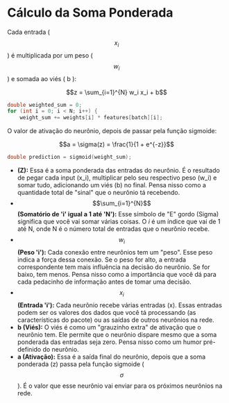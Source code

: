 # Cálculo da Soma Ponderada

Cada entrada ( $$x_i$$ ) é multiplicada por um peso ( $$w_i$$ ) e somada ao viés ( b ):

$$z = \sum_{i=1}^{N} w_i x_i + b$$

```c
double weighted_sum = 0;
for (int i = 0; i < N; i++) {
    weight_sum += weights[i] * features[batch][i];
```

O valor de ativação do neurônio, depois de passar pela função sigmoide:

$$a = \sigma(z) = \frac{1}{1 + e^{-z}}$$

```c
double prediction = sigmoid(weight_sum);
```

* **(Z):** Essa é a soma ponderada das entradas do neurônio. É o resultado de pegar cada input (x\_i), multiplicar pelo seu respectivo peso (w\_i) e somar tudo, adicionando um viés (b) no final. Pensa nisso como a quantidade total de "sinal" que o neurônio tá recebendo.
* $$\sum_{i=1}^{N}$$ **(Somatório de 'i' igual a 1 até 'N'):** Esse símbolo de "E" gordo (Sigma) significa que você vai somar várias coisas. O $i$ é um índice que vai de 1 até N, onde N é o número total de entradas que o neurônio recebe.
* $$w_i$$ **(Peso 'i'):** Cada conexão entre neurônios tem um "peso". Esse peso indica a força dessa conexão. Se o peso for alto, a entrada correspondente tem mais influência na decisão do neurônio. Se for baixo, tem menos. Pensa nisso como a importância que você dá para cada pedacinho de informação antes de tomar uma decisão.
* $$x_i$$ **(Entrada 'i'):** Cada neurônio recebe várias entradas (x). Essas entradas podem ser os valores dos dados que você tá processando (as características do pacote) ou as saídas de outros neurônios na rede.
* **b (Viés):** O viés é como um "grauzinho extra" de ativação que o neurônio tem. Ele permite que o neurônio dispare mesmo que a soma ponderada das entradas seja zero. Pensa nisso como um humor pré-definido do neurônio.
* **a (Ativação):** Essa é a saída final do neurônio, depois que a soma ponderada (z) passa pela função sigmoide ( $$\sigma$$). É o valor que esse neurônio vai enviar para os próximos neurônios na rede.
